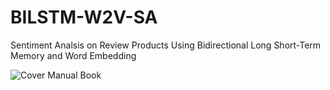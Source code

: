 # BILSTM-W2V-SA
Sentiment Analsis on Review Products Using Bidirectional Long Short-Term Memory and Word Embedding

![Cover Manual Book](https://user-images.githubusercontent.com/86480193/228940549-1b303ce7-5302-4dcb-a6ed-4dba4b146c29.png)
